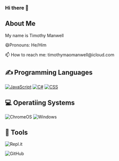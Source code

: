 ### Hi there 👋
<h2>About Me</h2>
<p>My name is Timothy Manwell</p>
<p>😄Pronouns: He/Him</p>
<p>📫 How to reach me: timothymaomanwell@icloud.com</p>

<h2>✍ Programming Languages</h2>
<a href="https://github.com/search?q=user%3AMr-Coxall+language%3Ajavascript"><img alt="JavaScript" src="https://img.shields.io/badge/JavaScript-F7DF1E.svg?logo=javascript&logoColor=black"></a>
<a href="https://github.com/search?q=user%3AMr-Coxall+language%3Acsharp"><img alt="C#" src="https://custom-icon-badges.herokuapp.com/badge/C%23-68217A.svg?logo=cs2&logoColor=white"></a>
<a href="https://github.com/search?q=user%3AMr-Coxall+language%3Acss"><img alt="CSS" src="https://img.shields.io/badge/CSS-1572B6.svg?logo=css3&logoColor=white"></a>

<h2>💻 Operatiing Systems</h2>
<img src="https://img.shields.io/badge/chrome%20os-3d89fc?logo=google%20chrome&logoColor=white" alt="ChromeOS">
<img src="https://img.shields.io/badge/Windows-0078D6?logo=windows&logoColor=white" alt="Windows">

<h2>🔧 Tools</h2>

  ![Repl.it](https://img.shields.io/badge/Repl.it-%230D101E.svg?style=for-the-badge&logo=replit&logoColor=white)

  ![GitHub](https://img.shields.io/badge/github-%23121011.svg?style=for-the-badge&logo=github&logoColor=white)
